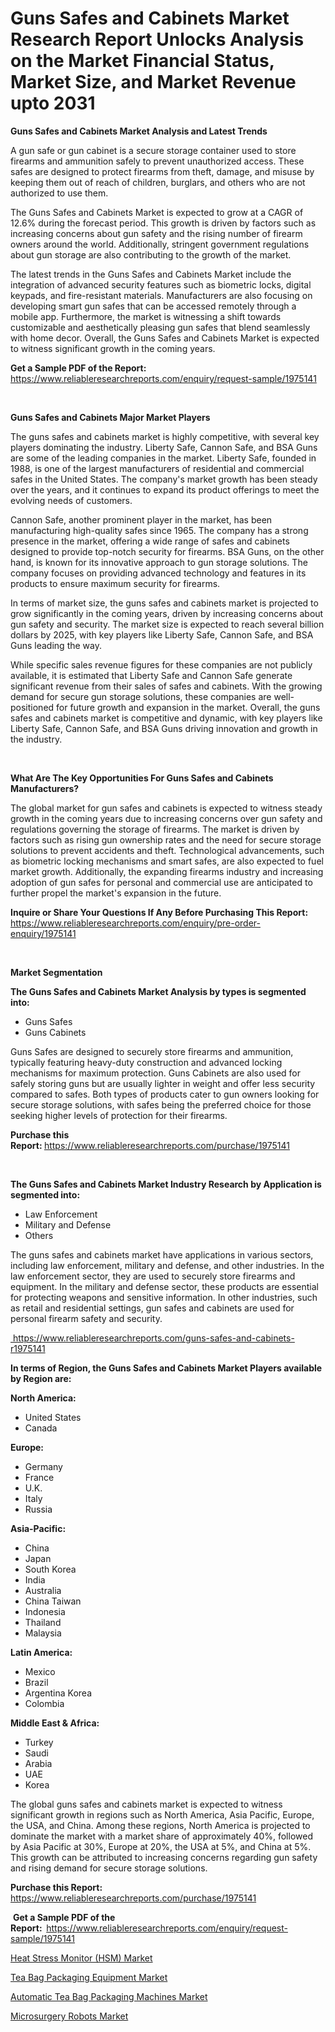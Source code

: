 <p><h1>Guns Safes and Cabinets Market Research Report Unlocks Analysis on the Market Financial Status, Market Size, and Market Revenue upto 2031</h1></p><p><strong>Guns Safes and Cabinets Market Analysis and Latest Trends</strong></p>
<p><p>A gun safe or gun cabinet is a secure storage container used to store firearms and ammunition safely to prevent unauthorized access. These safes are designed to protect firearms from theft, damage, and misuse by keeping them out of reach of children, burglars, and others who are not authorized to use them.</p><p>The Guns Safes and Cabinets Market is expected to grow at a CAGR of 12.6% during the forecast period. This growth is driven by factors such as increasing concerns about gun safety and the rising number of firearm owners around the world. Additionally, stringent government regulations about gun storage are also contributing to the growth of the market.</p><p>The latest trends in the Guns Safes and Cabinets Market include the integration of advanced security features such as biometric locks, digital keypads, and fire-resistant materials. Manufacturers are also focusing on developing smart gun safes that can be accessed remotely through a mobile app. Furthermore, the market is witnessing a shift towards customizable and aesthetically pleasing gun safes that blend seamlessly with home decor. Overall, the Guns Safes and Cabinets Market is expected to witness significant growth in the coming years.</p></p>
<p><strong>Get a Sample PDF of the Report:&nbsp;</strong> <a href="https://www.reliableresearchreports.com/enquiry/request-sample/1975141">https://www.reliableresearchreports.com/enquiry/request-sample/1975141</a></p>
<p>&nbsp;</p>
<p><strong>Guns Safes and Cabinets Major Market Players</strong></p>
<p><p>The guns safes and cabinets market is highly competitive, with several key players dominating the industry. Liberty Safe, Cannon Safe, and BSA Guns are some of the leading companies in the market. Liberty Safe, founded in 1988, is one of the largest manufacturers of residential and commercial safes in the United States. The company's market growth has been steady over the years, and it continues to expand its product offerings to meet the evolving needs of customers.</p><p>Cannon Safe, another prominent player in the market, has been manufacturing high-quality safes since 1965. The company has a strong presence in the market, offering a wide range of safes and cabinets designed to provide top-notch security for firearms. BSA Guns, on the other hand, is known for its innovative approach to gun storage solutions. The company focuses on providing advanced technology and features in its products to ensure maximum security for firearms.</p><p>In terms of market size, the guns safes and cabinets market is projected to grow significantly in the coming years, driven by increasing concerns about gun safety and security. The market size is expected to reach several billion dollars by 2025, with key players like Liberty Safe, Cannon Safe, and BSA Guns leading the way.</p><p>While specific sales revenue figures for these companies are not publicly available, it is estimated that Liberty Safe and Cannon Safe generate significant revenue from their sales of safes and cabinets. With the growing demand for secure gun storage solutions, these companies are well-positioned for future growth and expansion in the market. Overall, the guns safes and cabinets market is competitive and dynamic, with key players like Liberty Safe, Cannon Safe, and BSA Guns driving innovation and growth in the industry.</p></p>
<p>&nbsp;</p>
<p><strong>What Are The Key Opportunities For Guns Safes and Cabinets Manufacturers?</strong></p>
<p><p>The global market for gun safes and cabinets is expected to witness steady growth in the coming years due to increasing concerns over gun safety and regulations governing the storage of firearms. The market is driven by factors such as rising gun ownership rates and the need for secure storage solutions to prevent accidents and theft. Technological advancements, such as biometric locking mechanisms and smart safes, are also expected to fuel market growth. Additionally, the expanding firearms industry and increasing adoption of gun safes for personal and commercial use are anticipated to further propel the market's expansion in the future.</p></p>
<p><strong>Inquire or Share Your Questions If Any Before Purchasing This Report:</strong> <a href="https://www.reliableresearchreports.com/enquiry/pre-order-enquiry/1975141">https://www.reliableresearchreports.com/enquiry/pre-order-enquiry/1975141</a></p>
<p>&nbsp;</p>
<p><strong>Market Segmentation</strong></p>
<p><strong>The Guns Safes and Cabinets Market Analysis by types is segmented into:</strong></p>
<p><ul><li>Guns Safes</li><li>Guns Cabinets</li></ul></p>
<p><p>Guns Safes are designed to securely store firearms and ammunition, typically featuring heavy-duty construction and advanced locking mechanisms for maximum protection. Guns Cabinets are also used for safely storing guns but are usually lighter in weight and offer less security compared to safes. Both types of products cater to gun owners looking for secure storage solutions, with safes being the preferred choice for those seeking higher levels of protection for their firearms.</p></p>
<p><strong>Purchase this Report:&nbsp;</strong><a href="https://www.reliableresearchreports.com/purchase/1975141">https://www.reliableresearchreports.com/purchase/1975141</a></p>
<p>&nbsp;</p>
<p><strong>The Guns Safes and Cabinets Market Industry Research by Application is segmented into:</strong></p>
<p><ul><li>Law Enforcement</li><li>Military and Defense</li><li>Others</li></ul></p>
<p><p>The guns safes and cabinets market have applications in various sectors, including law enforcement, military and defense, and other industries. In the law enforcement sector, they are used to securely store firearms and equipment. In the military and defense sector, these products are essential for protecting weapons and sensitive information. In other industries, such as retail and residential settings, gun safes and cabinets are used for personal firearm safety and security.</p></p>
<p><a href="https://www.reliableresearchreports.com/guns-safes-and-cabinets-r1975141">&nbsp;https://www.reliableresearchreports.com/guns-safes-and-cabinets-r1975141</a></p>
<p><strong>In terms of Region, the Guns Safes and Cabinets Market Players available by Region are:</strong></p>
<p>
    <p> <strong> North America: </strong>
        <ul>
            <li>United States</li>
            <li>Canada</li>
        </ul>
        </p> 
    <p> <strong> Europe: </strong>
        <ul>
            <li>Germany</li>
            <li>France</li>
            <li>U.K.</li>
            <li>Italy</li>
            <li>Russia</li>
        </ul>
        </p> 
    <p> <strong> Asia-Pacific: </strong>
        <ul>
            <li>China</li>
            <li>Japan</li>
            <li>South Korea</li>
            <li>India</li>
            <li>Australia</li>
            <li>China Taiwan</li>
            <li>Indonesia</li>
            <li>Thailand</li>
            <li>Malaysia</li>
        </ul>
        </p> 
    <p> <strong> Latin America: </strong>
        <ul>
            <li>Mexico</li>
            <li>Brazil</li>
            <li>Argentina Korea</li>
            <li>Colombia</li>
        </ul>
        </p> 
    <p> <strong> Middle East & Africa: </strong>
        <ul>
            <li>Turkey</li>
            <li>Saudi</li>
            <li>Arabia</li>
            <li>UAE</li>
            <li>Korea</li>
        </ul>
    </p>
    </p>
<p><p>The global guns safes and cabinets market is expected to witness significant growth in regions such as North America, Asia Pacific, Europe, the USA, and China. Among these regions, North America is projected to dominate the market with a market share of approximately 40%, followed by Asia Pacific at 30%, Europe at 20%, the USA at 5%, and China at 5%. This growth can be attributed to increasing concerns regarding gun safety and rising demand for secure storage solutions.</p></p>
<p><strong>Purchase this Report: </strong><a href="https://www.reliableresearchreports.com/purchase/1975141">https://www.reliableresearchreports.com/purchase/1975141</a></p>
<p>&nbsp;<strong>Get a Sample PDF of the Report:&nbsp;&nbsp;</strong><a href="https://www.reliableresearchreports.com/enquiry/request-sample/1975141">https://www.reliableresearchreports.com/enquiry/request-sample/1975141</a></p>
<p><strong></strong></p>
<p><p><a href="https://github.com/adriannay56456/Market-Research-Report-List-1/blob/main/heat-stress-monitor-hsm-market.md">Heat Stress Monitor (HSM) Market</a></p><p><a href="https://github.com/cobainhalbaru1/Market-Research-Report-List-1/blob/main/tea-bag-packaging-equipment-market.md">Tea Bag Packaging Equipment Market</a></p><p><a href="https://github.com/carolinehamilton5656/Market-Research-Report-List-1/blob/main/automatic-tea-bag-packaging-machines-market.md">Automatic Tea Bag Packaging Machines Market</a></p><p><a href="https://github.com/edaunhshhs/Market-Research-Report-List-1/blob/main/microsurgery-robots-market.md">Microsurgery Robots Market</a></p></p>